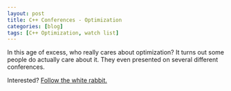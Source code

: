 ```yaml
---
layout: post
title: C++ Conferences - Optimization 
categories: [blog]
tags: [C++ Optimization, watch list]
---
```


In this age of excess, who really cares about optimization? It turns out some people do actually care about it. 
They even presented on several different conferences. 

Interested? [Follow the white rabbit.](https://www.youtube.com/playlist?list=PLj_YJdJ3zwup-HpcNwqzf18bgGNlhd3kt)

